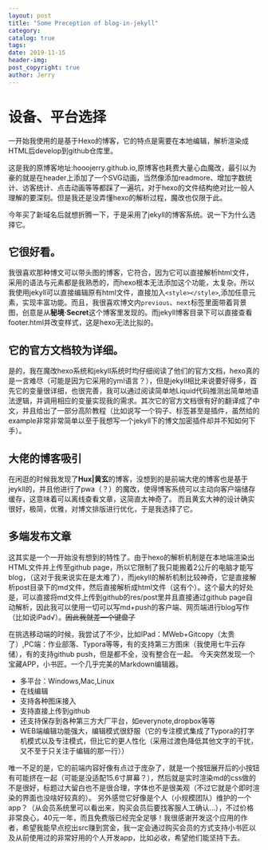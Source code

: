 ```yaml
---
layout: post
title: "Some Preception of blog-in-jekyll"
category: 
catalog: true
tags: 
date: 2019-11-15
header-img: 
post_copyright: true
author: Jerry
---
```


# 设备、平台选择

一开始我使用的是基于Hexo的博客，它的特点是需要在本地编辑，解析渲染成HTML后develop到github仓库里。

这是我的原博客地址:<a hrel="hooojerry.github.io">hooojerry.github.io</a>,原博客也耗费大量心血魔改，最引以为豪的就是在header上添加了一个SVG动画，当然像添加readmore、增加字数统计、访客统计、点击动画等等都踩了一遍坑，对于hexo的文件结构绝对比一般人理解的要深刻。但是我还是没弄懂hexo的解析过程，魔改也仅限于此。

今年买了新域名后就想折腾一下，于是采用了jekyll的博客系统。说一下为什么选择它。
## 它很好看。
我很喜欢那种博文可以带头图的博客，它符合，因为它可以直接解析html文件，采用的语法与元素都是我熟悉的，而hexo根本无法添加这个功能，太复杂。所以我使用jekyll可以直接编辑原有html文件，直接加入`<style></style>`,添加任意元素，实现丰富功能。而且，我很喜欢博文内`previous`、`next`标签里面带着背景图，创意是从**秘境·Secret**这个博客里发现的。而jekyll博客目录下可以直接查看footer.html并改变样式，这是hexo无法比拟的。
## 它的官方文档较为详细。
是的，我在魔改hexo系统和jekyll系统时均仔细阅读了他们的官方文档，hexo真的是一言难尽（可能是因为它采用的yml语言？），但是jekyll相比来说要好得多，首先它的变量很详细，也很完善，我可以通过阅读简单地Liquid代码推测出简单地语法逻辑，并调用相应的变量实现我的需求。其次它的官方文档很有好的翻译成了中文，并且给出了一部分高阶教程（比如说写一个钩子、标签甚至是插件，虽然给的example非常非常简单以至于我想写一个jekyll下的博文加密插件却并不知如何下手）。
## 大佬的博客吸引

在闲逛的时候我发现了**Hux|黄玄**的博客，没想到的是前端大佬的博客也是基于jeykll的，并且他进行了pwa（？）的魔改，使得博客系统可以主动向客户端储存缓存，这意味着可以离线查看文章，这简直太神奇了。
而且黄玄大神的设计确实很好，极简，优雅，对博文排版进行优化，于是我选择了它。

## 多端发布文章

这其实是一个一开始没有想到的特性了。由于hexo的解析机制是在本地端渲染出HTML文件并上传至github page，所以它限制了我只能搬着2公斤的电脑才能写blog，（这对于我来说实在是太难了），而jekyll的解析机制比较神奇，它是直接解析post目录下的md文件，然后直接解析成html文件（这有个）。这个最大的好处是，可以直接将md文件上传到github的res/post里并且直接通过github page自动解析，因此我可以使用一切可以写md+push的客户端、网页端进行blog写作（比如说iPad√）。~~因此我就差一个键盘了~~

在挑选移动端的时候，我尝试了不少，比如IPad：MWeb+Gitcopy（太贵了）,PC端：作业部落、Typora等等，有的支持第三方图床（我使用七牛云存储），有的支持github push，但是都不全，没有整合在一起。
今天突然发现一个宝藏APP，小书匠。一个几乎完美的Markdown编辑器。
- 多平台：Windows,Mac,Linux
- 在线编辑
- 支持各种图床接入
- 支持直接上传到github
- 还支持保存到各种第三方大厂平台，如everynote,dropbox等等
- WEB端编辑功能强大，编辑模式很舒服（它的专注模式集成了Typora的打字机模式以及专注模式，但比它的更人性化（采用过渡色降低其他文字的干扰，又不至于只关注于编辑的那一行））

唯一不足的是，它的前端内容好像有点过于庞杂了，就是一个按钮展开后的小按钮有可能挤在一起（可能是没适配15.6寸屏幕？），然后就是实时渲染md的css做的不是很好，标题过大留白也不是很合理，字体也不是很美观（不过它就是个即时渲染的界面也没啥好较真的）。
另外感觉它好像是个人（小规模团队）维护的一个app？（从会员系统里可以看出来，购买会员后要找客服人工确认…），不过价格非常良心，40元一年，而且免费版已经完全足够！我很感谢开发这个应用的作者，希望我能早点挖出src赚到赏金，我一定会通过购买会员的方式支持小书匠以及从前使用过的非常好用的个人开发app，比如必收，希望他们能坚持下去。
